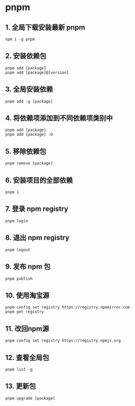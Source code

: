 # pnpm

## 1. 全局下载安装最新 pnpm

```
npm i -g pnpm
```

## 2. 安装依赖包

```
pnpm add [package]
pnpm add [package]@[version]
```

## 3. 全局安装依赖

```
pnpm add -g [package]
```

## 4. 将依赖项添加到不同依赖项类别中

```
pnpm add [package]
pnpm add [package] -D
```

## 5. 移除依赖包

```
pnpm remove [package]
```

## 6. 安装项目的全部依赖

```
pnpm i
```

## 7. 登录 npm registry

```
pnpm login
```

## 8. 退出 npm registry

```
pnpm logout
```

## 9. 发布 npm 包

```
pnpm publish
```

## 10. 使用淘宝源

```
pnpm config set registry https://registry.npmmirror.com
pnpm get registry
```

## 11. 改回npm源

```
pnpm config set registry https://registry.npmjs.org
```

## 12. 查看全局包

```
pnpm list -g
```

## 13. 更新包

```
pnpm upgrade [package]
```
